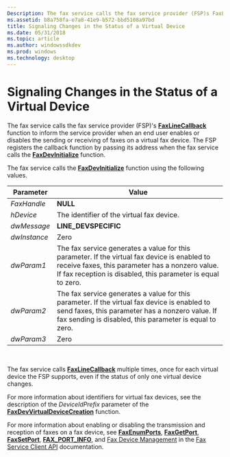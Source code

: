 ```yaml
---
Description: The fax service calls the fax service provider (FSP)s FaxLineCallback function to inform the service provider when an end user enables or disables the sending or receiving of faxes on a virtual fax device.
ms.assetid: b8a758fa-e7a8-41e9-b572-bbd5108a97bd
title: Signaling Changes in the Status of a Virtual Device
ms.date: 05/31/2018
ms.topic: article
ms.author: windowssdkdev
ms.prod: windows
ms.technology: desktop
---
```


# Signaling Changes in the Status of a Virtual Device

The fax service calls the fax service provider (FSP)'s [**FaxLineCallback**](/windows/previous-versions/FaxDev/nc-faxdev-pfax_linecallback?branch=master) function to inform the service provider when an end user enables or disables the sending or receiving of faxes on a virtual fax device. The FSP registers the callback function by passing its address when the fax service calls the [**FaxDevInitialize**](/windows/previous-versions/FaxDev/nf-faxdev-faxdevinitialize?branch=master) function.

The fax service calls the [**FaxDevInitialize**](/windows/previous-versions/FaxDev/nf-faxdev-faxdevinitialize?branch=master) function using the following values.



| Parameter    | Value                                                                                                                                                                                                           |
|--------------|-----------------------------------------------------------------------------------------------------------------------------------------------------------------------------------------------------------------|
| *FaxHandle*  | **NULL**                                                                                                                                                                                                        |
| *hDevice*    | The identifier of the virtual fax device.                                                                                                                                                                       |
| *dwMessage*  | **LINE\_DEVSPECIFIC**                                                                                                                                                                                           |
| *dwInstance* | Zero                                                                                                                                                                                                            |
| *dwParam1*   | The fax service generates a value for this parameter. If the virtual fax device is enabled to receive faxes, this parameter has a nonzero value. If fax reception is disabled, this parameter is equal to zero. |
| *dwParam2*   | The fax service generates a value for this parameter. If the virtual fax device is enabled to send faxes, this parameter has a nonzero value. If fax sending is disabled, this parameter is equal to zero.      |
| *dwParam3*   | Zero                                                                                                                                                                                                            |



 

The fax service calls [**FaxLineCallback**](/windows/previous-versions/FaxDev/nc-faxdev-pfax_linecallback?branch=master) multiple times, once for each virtual device the FSP supports, even if the status of only one virtual device changes.

For more information about identifiers for virtual fax devices, see the description of the *DeviceIdPrefix* parameter of the [**FaxDevVirtualDeviceCreation**](/windows/previous-versions/FaxDev/nf-faxdev-faxdevvirtualdevicecreation?branch=master) function.

For more information about enabling or disabling the transmission and reception of faxes on a fax device, see [**FaxEnumPorts**](/windows/previous-versions/Winfax/nf-winfax-faxenumportsa?branch=master), [**FaxGetPort**](/windows/previous-versions/Winfax/nf-winfax-faxgetporta?branch=master), [**FaxSetPort**](/windows/previous-versions/Winfax/nf-winfax-faxsetporta?branch=master), [**FAX\_PORT\_INFO**](/windows/previous-versions/Winfax/ns-winfax-_fax_port_infoa?branch=master), and [Fax Device Management](-mfax-fax-device-management.md) in the [Fax Service Client API](-mfax-about-the-fax-service-client-api.md) documentation.

 

 



